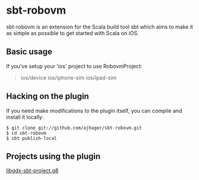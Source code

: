 sbt-robovm
==========

sbt-robovm is an extension for the Scala build tool sbt which aims to make it as simple as possible to get started with Scala on iOS.

## Basic usage

If you've setup your 'ios' project to use RobovmProject:

   > ios/device
   > ios/iphone-sim
   > ios/ipad-sim

## Hacking on the plugin

If you need make modifications to the plugin itself, you can compile
and install it locally:

    $ git clone git://github.com/ajhager/sbt-robovm.git
    $ cd sbt-robovm
    $ sbt publish-local

## Projects using the plugin

[libgdx-sbt-project.g8](https://github.com/ajhager/libgdx-sbt-project.g8)
